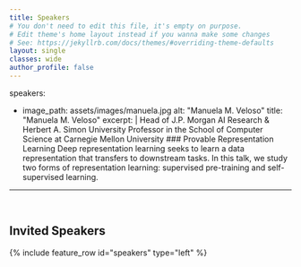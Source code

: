 ```yaml
---
title: Speakers
# You don't need to edit this file, it's empty on purpose.
# Edit theme's home layout instead if you wanna make some changes
# See: https://jekyllrb.com/docs/themes/#overriding-theme-defaults
layout: single
classes: wide
author_profile: false
---
```



speakers:
- image_path: assets/images/manuela.jpg
     alt: "Manuela M. Veloso"
     title: "Manuela M. Veloso"
     excerpt: |
         Head of J.P. Morgan AI Research & Herbert A. Simon University Professor in the School of Computer Science at Carnegie Mellon University
         ### Provable Representation Learning
         Deep representation learning seeks to learn a data representation that transfers to downstream tasks. In this talk, we study two forms of representation learning: supervised pre-training and self-supervised learning.
         
<!-- #         Supervised pre-training uses a large labeled source dataset to learn a representation, then trains a classifier on top of the representation. We prove that supervised pre-training can pool the data from all source tasks to learn a good representation which transfers to downstream tasks with few labeled examples. -->


<!-- 
# contributed:
#   - image_path: assets/images/andrew_stolman.jpg
#     alt: "Andrew Stolman"
#     title: "Andrew Stolman"
#     excerpt: |
#         KatanaGraph
#         ### Studying the (in)-effectiveness of graph embeddings
#         The introduction of graph embedding techniques such as Node2Vec has led to a number of new architectures for various graph-based machine learning tasks. Although this has generated many exciting new results, there has been little principled investigation into the fundamental limits of these methods. We investigate some potential limitations of popular embedding methods as they pertain to real world graphs. Real graphs are often sparse, and yet they exhibit a high density of triangles and community structure. We show that a class of embedding methods cannot satisfyingly represent such sparse, triangle-dense graphs. We complement this theoretical result with an analysis of how this effects performance on the downstream tasks of community detection and link prediction by comparing the performance of unsupervised state-of-the-art embedding techniques against simpler non-embedding based models. -->
---
<br/>

## Invited Speakers

<section class="invited-speakers">
{% include feature_row id="speakers" type="left" %}
</section>


<!-- <section class="invited-speakers">
{% include feature_row id="contributed" type="left" %}
</section> -->



